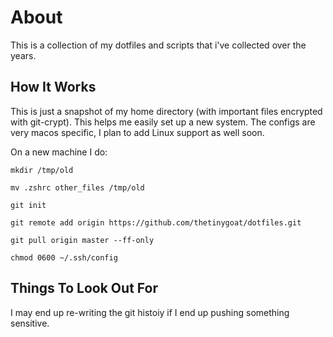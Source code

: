 # About

This is a collection of my dotfiles and scripts that i've collected over the years.

## How It Works

This is just a snapshot of my home directory (with important files encrypted with git-crypt). This helps me easily set up a new system. The configs are very macos specific, I plan to add Linux support as well soon.

On a new machine I do:

```shell
mkdir /tmp/old

mv .zshrc other_files /tmp/old

git init

git remote add origin https://github.com/thetinygoat/dotfiles.git

git pull origin master --ff-only

chmod 0600 ~/.ssh/config
```

## Things To Look Out For

I may end up re-writing the git histoiy if I end up pushing something sensitive.
